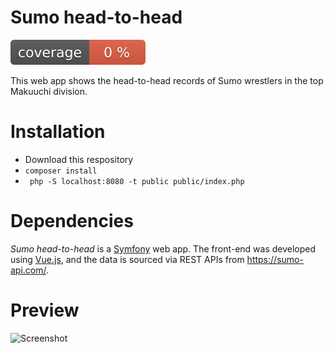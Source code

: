# Sumo head-to-head

![Code coverage badge](https://github.com/stuartmcgill/sumo-head2head/blob/image-data/coverage.svg)

This web app shows the head-to-head records of Sumo wrestlers in the top Makuuchi
division.

# Installation

- Download this respository
- `composer install`
- ` php -S localhost:8080 -t public public/index.php`

# Dependencies

_Sumo head-to-head_ is a [Symfony](https://symfony.com/doc/current/setup.html) web app.
The front-end was developed using [Vue.js](https://vuejs.org/), and the data is
sourced via REST APIs from https://sumo-api.com/.

# Preview

![Screenshot](https://github.com/stuartmcgill/sumo-head2head/blob/main/screenshots/demo.jpg)
